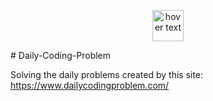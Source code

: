 <p align="center"><img src="https://pbs.twimg.com/profile_images/980694592151523328/0RI8hKGP.jpg" width="50" title="hover text"></p>
 # Daily-Coding-Problem  

Solving the daily problems created by this site: https://www.dailycodingproblem.com/ 
